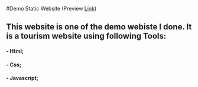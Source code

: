 #Demo Static Website (Preview [Link](https://htmlpreview.github.io/?https://raw.githubusercontent.com/Creatwork/Project-1/main/index.html))
## This website is one of the demo webiste I done. It is a tourism website using following Tools:
#### - Html;
#### - Css;
#### - Javascript;
